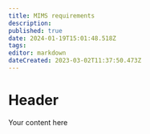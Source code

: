 ```yaml
---
title: MIMS requirements
description: 
published: true
date: 2024-01-19T15:01:48.518Z
tags: 
editor: markdown
dateCreated: 2023-03-02T11:37:50.473Z
---
```


# Header
Your content here
